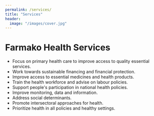 ```yaml
---
permalink: /services/
title: "Services"
header:
  image: "/images/cover.jpg"
---
```


# Farmako Health Services

+ Focus on primary health care to improve access to quality essential services.
+ Work towards sustainable financing and financial protection.
+ Improve access to essential medicines and health products.
+ Train the health workforce and advise on labour policies.
+ Support people's participation in national health policies.
+ Improve monitoring, data and information.
+ Address social determinants.
+ Promote intersectoral approaches for health.
+ Prioritize health in all policies and healthy settings.

